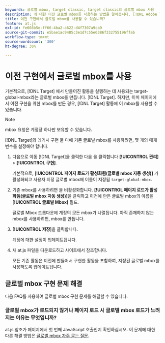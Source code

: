 ```yaml
---
keywords: 글로벌 mbox, target classic, target classic의 글로벌 mbox 사용
description: 에 대한 이전 글로벌 mbox를 사용하는 방법을 알아봅니다. [!DNL Adobe Target] 활동은 이전 구현을 위해 페이지에서 글로벌 mbox를 이미 만든 경우입니다.
title: 이전 구현에서 글로벌 mbox를 사용할 수 있습니까?
feature: at.js
exl-id: fe608b5e-ff66-4ba2-a622-d4f7307a9ca9
source-git-commit: e5bae1ac9485c3e1d7c55e6386f332755196ffab
workflow-type: tm+mt
source-wordcount: '300'
ht-degree: 36%

---
```


# 이전 구현에서 글로벌 mbox를 사용

기본적으로, [!DNL Target] 에서 만들어진 활동을 실행하는 데 사용되는 target-global-mbox라는 글로벌 mbox를 만듭니다. [!DNL Target]. 하지만, 이미 페이지에서 이전 구현을 위한 mbox를 만든 경우, [!DNL Target] 활동에 이 mbox를 사용할 수 있습니다.

>[!NOTE]
>
>mbox 요청은 계정당 하나만 보유할 수 있습니다.

[!DNL Target]와 레거시 구현 둘 다에 기존 글로벌 mbox를 사용하려면, 몇 개의 매개 변수를 설정해야 합니다.

1. 다음으로 이동 [!DNL Target]을 클릭한 다음 을 클릭합니다 **[!UICONTROL 관리]** > **[!UICONTROL 구현]**.

   기본적으로, **[!UICONTROL 페이지 로드가 활성화됨(글로벌 mbox 자동 생성)]** 가 활성화되고 사용자 지정 글로벌 mbox에 이름이 지정됨 `target-global-mbox`.

1. 기존 mbox를 사용하려면 을 비활성화합니다. **[!UICONTROL 페이지 로드가 활성화됨(글로벌 mbox 자동 생성)]**&#x200B;을 클릭하고 이전에 만든 글로벌 mbox의 이름을 **[!UICONTROL 글로벌 Mbox]** 필드.

   글로벌 Mbox 드롭다운에 계정의 모든 mbox가 나열됩니다. 아직 존재하지 않는 mbox를 사용하려면, mbox를 만듭니다.

1. **[!UICONTROL 저장]**&#x200B;을 클릭합니다.

   계정에 대한 설정이 업데이트됩니다.

1. 새 at.js 파일을 다운로드하고 사이트에서 참조합니다.

   모든 기존 활동은 이전에 만들어서 구현한 활동을 포함하여, 지정된 글로벌 mbox를 사용하도록 업데이트됩니다.

## 글로벌 mbox 구현 문제 해결

다음 FAQ를 사용하여 글로벌 mbox 구현 문제를 해결할 수 있습니다.

### 글로벌 mbox가 로드되지 않거나 페이지 로드 시 글로벌 mbox 로드가 느려지는 이유는 무엇입니까?

at.js 참조가 페이지에서 첫 번째 JavaScript 호출인지 확인하십시오. 이 문제에 대한 다른 해결 방법은 [글로벌 mbox 자주 묻는 질문](/help/dev/implement/client-side/atjs/global-mbox/global-mbox-faq.md).
